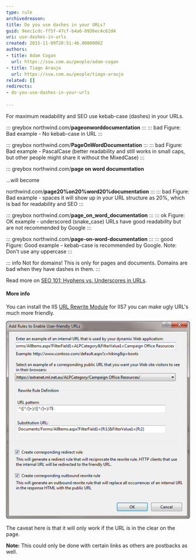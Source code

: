 ```yaml
---
type: rule
archivedreason: 
title: Do you use dashes in your URLs?
guid: 9eec1cdc-ff5f-47cf-b4a6-0936ec4c62d4
uri: use-dashes-in-urls
created: 2015-11-09T20:51:46.0000000Z
authors:
- title: Adam Cogan
  url: https://ssw.com.au/people/adam-cogan
- title: Tiago Araujo
  url: https://ssw.com.au/people/tiago-araujo
related: []
redirects:
- do-you-use-dashes-in-your-urls

---
```


For maximum readability and SEO use kebab-case (dashes) in your URLs.

<!--endintro-->

::: greybox
northwind&#46;com/**pageonworddocumentation** 
:::
::: bad
Figure: Bad example - No kebab-case in URL 
:::

::: greybox
northwind&#46;com/**PageOnWordDocumentation** 
:::
::: bad
Figure: Bad example - PascalCase (better readability and still works in small caps, but other people might share it without the MixedCase)
:::

::: greybox
northwind&#46;com/**page on word documentation** 

...will become

northwind&#46;com/**page20%on20%word20%documentation** 
:::
::: bad
Figure: Bad example - spaces it will show up in your URL structure as 20%, which is bad for readability and SEO
:::

::: greybox
northwind&#46;com/**page\_on\_word\_documentation** 
:::
::: ok
Figure: OK example - underscored (snake\_case) URLs have good readability but are not recommended by Google
::: 

::: greybox
northwind&#46;com/**page-on-word-documentation** 
:::
::: good
Figure: Good example - kebab-case is recommended by Google. Note: Don't use any uppercase
:::

::: info
Not for domains! This is only for pages and documents. Domains are bad when they have dashes in them.
:::

Read more on [SEO 101: Hyphens vs. Underscores in URLs](https://www.seomechanic.com/seo-101-hyphens-underscores-_-urls/).

#### More info

You can install the IIS [URL Rewrite Module](http://learn.iis.net/page.aspx/460/using-the-url-rewrite-module/) for IIS7 you can make ugly URL's much more friendly.

![Figure: Rewrite both the HTML in the page and the incoming URL's to be friendly](friendly-url-rule.jpg)

The caveat here is that it will only work if the URL is in the clear on the page.

**Note:** This could only be done with certain links as others are postbacks as well.
